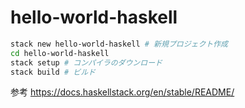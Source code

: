 # hello-world-haskell
```bash
stack new hello-world-haskell # 新規プロジェクト作成
cd hello-world-haskell
stack setup # コンパイラのダウンロード
stack build # ビルド
```

参考 https://docs.haskellstack.org/en/stable/README/
